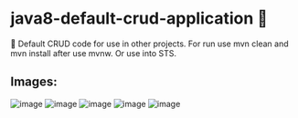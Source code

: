 # java8-default-crud-application :wolf:
:leopard: Default CRUD code for use in other projects.
For run use mvn clean and mvn install after use mvnw. Or use into STS.

## Images:
![image](https://user-images.githubusercontent.com/33549496/43233623-3a0efc02-904d-11e8-8437-02f8684b0a30.png)
![image](https://user-images.githubusercontent.com/33549496/43233632-46f13d5e-904d-11e8-9222-cc126d048d4e.png)
![image](https://user-images.githubusercontent.com/33549496/43371557-d68efbc0-936a-11e8-8776-05ecf8df1d87.png)
![image](https://user-images.githubusercontent.com/33549496/43612431-b66c2668-9682-11e8-9784-b39c9983eae9.png)
![image](https://user-images.githubusercontent.com/33549496/43612467-cd6572e8-9682-11e8-88cf-b4408de6879a.png)



